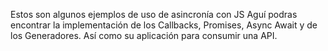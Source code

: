 Estos son algunos ejemplos de uso de asincronía con JS 
Aguí podras encontrar la implementación de los Callbacks, Promises, Async Await y de los Generadores.
Así como su aplicación para consumir una API.
